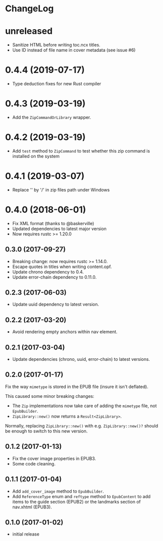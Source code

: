 ChangeLog
==========

unreleased
=============
* Sanitize HTML before writing toc.ncx titles.
* Use ID instead of file name in cover metadata (see issue #6)

0.4.4 (2019-07-17)
======================
* Type deduction fixes for new Rust compiler
	
0.4.3 (2019-03-19)
========================
* Add the `ZipCommandOrLibrary` wrapper.
	
0.4.2 (2019-03-19)
========================
* Add `test` method to `ZipCommand` to test whether this zip command is installed
  on the system

0.4.1 (2019-03-07)
========================
* Replace '\' by '/' in zip files path under Windows

0.4.0 (2018-06-01)
==================
* Fix XML format (thanks to @baskerville)
* Updated dependencies to latest major version
* Now requires rustc >= 1.20.0

0.3.0 (2017-09-27)
---------------------
* Breaking change: now requires rustc >= 1.14.0.
* Escape quotes in titles when writing content.opf.
* Update chrono dependency to 0.4.
* Update error-chain dependency to 0.11.0.


0.2.3 (2017-06-03)
---------------------
* Update uuid dependency to latest version.

0.2.2 (2017-03-20)
----------------------
* Avoid rendering empty anchors within nav element.

0.2.1 (2017-03-04)
----------------------
* Update dependencies (chrono, uuid, error-chain) to latest versions.

0.2.0 (2017-01-17)
----------------------
Fix the way `mimetype` is stored in the EPUB file (insure it isn't deflated).

This caused some minor breaking changes:
* The `Zip` implementations now take care of adding the `mimetype` file, not
  `EpubBuilder`.
* `ZipLibrary::new()` now returns a `Result<ZipLibrary>`.

Normally, replacing `ZipLibrary::new()` with e.g. `ZipLibrary::new()?` should be
enough to switch to this new version. 
  
0.1.2 (2017-01-13)
----------------------
* Fix the cover image properties in EPUB3.
* Some code cleaning.

0.1.1 (2017-01-04)
----------------------
* Add `add_cover_image` method to `EpubBuilder`.
* Add `ReferenceType` enum and `reftype` method to `EpubContent` to add items to
	the guide section (EPUB2) or the landmarks section of nav.xhtml (EPUB3).

0.1.0 (2017-01-02)
----------------------
* initial release
